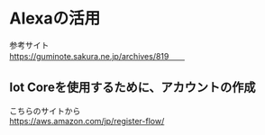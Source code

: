 # Alexaの活用  

参考サイト  
https://guminote.sakura.ne.jp/archives/819　　

## Iot Coreを使用するために、アカウントの作成  

こちらのサイトから  
https://aws.amazon.com/jp/register-flow/  
